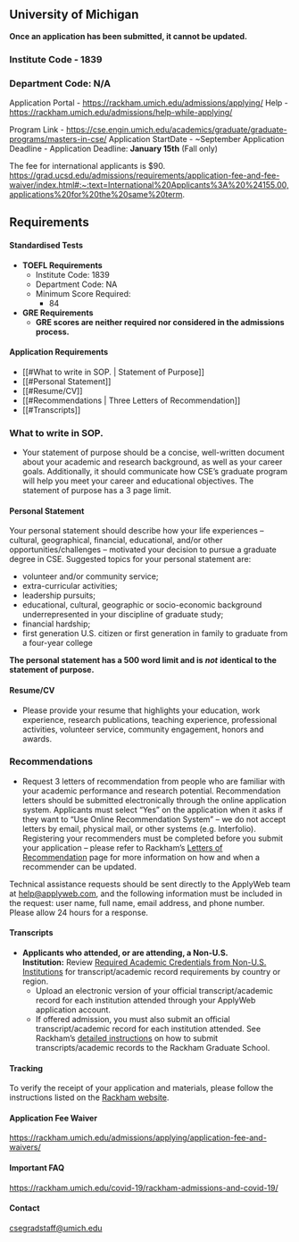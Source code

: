 ## University of Michigan

**Once an application has been submitted, it cannot be updated.**

### Institute Code - 1839
### Department Code: N/A

Application Portal - https://rackham.umich.edu/admissions/applying/
Help - https://rackham.umich.edu/admissions/help-while-applying/

Program Link - https://cse.engin.umich.edu/academics/graduate/graduate-programs/masters-in-cse/
Application StartDate - ~September
Application Deadline - Application Deadline: **January 15th** (Fall only)

The fee for international applicants is $90.
https://grad.ucsd.edu/admissions/requirements/application-fee-and-fee-waiver/index.html#:~:text=International%20Applicants%3A%20%24155.00,applications%20for%20the%20same%20term.

## Requirements

#### Standardised Tests

- **TOEFL Requirements**
	- Institute Code: 1839
	- Department Code: NA
	- Minimum Score Required:
	    - 84
- **GRE Requirements**
	- **GRE scores are neither required nor considered in the admissions process.**



#### Application Requirements
- [[#What to write in SOP. | Statement of Purpose]]
- [[#Personal Statement]]
- [[#Resume/CV]]
- [[#Recommendations | Three Letters of Recommendation]]
- [[#Transcripts]]


### What to write in SOP.

- Your statement of purpose should be a concise, well-written document about your academic and research background, as well as your career goals. Additionally, it should communicate how CSE’s graduate program will help you meet your career and educational objectives. The statement of purpose has a 3 page limit.

#### Personal Statement
Your personal statement should describe how your life experiences – cultural, geographical, financial, educational, and/or other opportunities/challenges – motivated your decision to pursue a graduate degree in CSE. Suggested topics for your personal statement are:

- volunteer and/or community service;
- extra-curricular activities;
- leadership pursuits;
- educational, cultural, geographic or socio-economic background underrepresented in your discipline of graduate study;
- financial hardship;
- first generation U.S. citizen or first generation in family to graduate from a four-year college

**The personal statement has a 500 word limit and is** **_not_** **identical to the statement of purpose.**

#### Resume/CV
- Please provide your resume that highlights your education, work experience, research publications, teaching experience, professional activities, volunteer service, community engagement, honors and awards.

### Recommendations

- Request 3 letters of recommendation from people who are familiar with your academic performance and research potential. Recommendation letters should be submitted electronically through the online application system. Applicants must select “Yes” on the application when it asks if they want to “Use Online Recommendation System” – we do not accept letters by email, physical mail, or other systems (e.g. Interfolio). Registering your recommenders must be completed before you submit your application – please refer to Rackham’s [Letters of Recommendation](https://rackham.umich.edu/admissions/applying/letters-of-recommendation/) page for more information on how and when a recommender can be updated.  
  
Technical assistance requests should be sent directly to the ApplyWeb team at help@applyweb.com, and the following information must be included in the request: user name, full name, email address, and phone number. Please allow 24 hours for a response.


#### Transcripts
- **Applicants who attended, or are attending, a Non-U.S. Institution:** Review [Required Academic Credentials from Non-U.S. Institutions](https://rackham.umich.edu/admissions/applying/required-credentials-from-non-us-institutions/) for transcript/academic record requirements by country or region.
    - Upload an electronic version of your official transcript/academic record for each institution attended through your ApplyWeb application account.
    - If offered admission, you must also submit an official transcript/academic record for each institution attended. See Rackham’s [detailed instructions](https://rackham.umich.edu/admissions/applying/transcripts/) on how to submit transcripts/academic records to the Rackham Graduate School.


#### Tracking
To verify the receipt of your application and materials, please follow the instructions listed on the [Rackham website](https://rackham.umich.edu/admissions/checklist-for-completing-the-application-process).


#### Application Fee Waiver

https://rackham.umich.edu/admissions/applying/application-fee-and-waivers/

#### Important FAQ
https://rackham.umich.edu/covid-19/rackham-admissions-and-covid-19/

#### Contact
[csegradstaff@umich.edu](mailto:csegradstaff@umich.edu)
